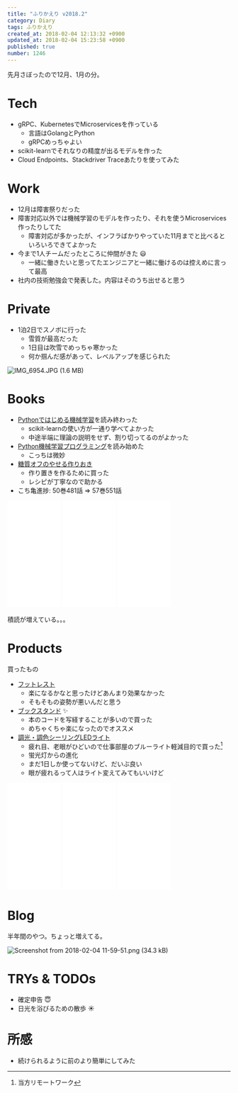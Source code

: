```yaml
---
title: "ふりかえり v2018.2"
category: Diary
tags: ふりかえり
created_at: 2018-02-04 12:13:32 +0900
updated_at: 2018-02-04 15:23:58 +0900
published: true
number: 1246
---
```


先月さぼったので12月、1月の分。

# Tech
* gRPC、KubernetesでMicroservicesを作っている
    * 言語はGolangとPython
    * gRPCめっちゃよい
* scikit-learnでそれなりの精度が出るモデルを作った
* Cloud Endpoints、Stackdriver Traceあたりを使ってみた

# Work
* 12月は障害祭りだった
* 障害対応以外では機械学習のモデルを作ったり、それを使うMicroservices作ったりしてた
    * 障害対応が多かったが、インフラばかりやっていた11月までと比べるといろいろできてよかった
* 今まで1人チームだったところに仲間がきた :smiley: 
    * 一緒に働きたいと思ってたエンジニアと一緒に働けるのは控えめに言って最高
* 社内の技術勉強会で発表した。内容はそのうち出せると思う

# Private
* 1泊2日でスノボに行った
    * 雪質が最高だった
    * 1日目は吹雪でめっちゃ寒かった
    * 何か掴んだ感があって、レベルアップを感じられた

![IMG_6954.JPG (1.6 MB)](https://img.esa.io/uploads/production/attachments/1679/2018/02/04/4429/8dfeea63-da79-4ef2-90a9-cb2cddc499a2.JPG)

# Books
* [Pythonではじめる機械学習](http://amzn.to/2nGd0g9)を読み終わった
    * scikit-learnの使い方が一通り学べてよかった
    * 中途半端に理論の説明をせず、割り切ってるのがよかった
* [Python機械学習プログラミング](http://amzn.to/2Eb8BMx)を読み始めた
    * こっちは微妙
* [糖質オフのやせる作りおき](http://amzn.to/2GMlqLs)
    * 作り置きを作るために買った
    * レシピが丁寧なので助かる
* こち亀進捗: 50巻481話 => 57巻551話

<iframe style="width:120px;height:240px;" marginwidth="0" marginheight="0" scrolling="no" frameborder="0" src="//rcm-fe.amazon-adsystem.com/e/cm?lt1=_blank&bc1=000000&IS2=1&bg1=FFFFFF&fc1=000000&lc1=0000FF&t=nownabe0c-22&o=9&p=8&l=as4&m=amazon&f=ifr&ref=as_ss_li_til&asins=4873117984&linkId=655528718c1de22f066dfcfd4643dd09"></iframe>
<iframe style="width:120px;height:240px;" marginwidth="0" marginheight="0" scrolling="no" frameborder="0" src="//rcm-fe.amazon-adsystem.com/e/cm?lt1=_blank&bc1=000000&IS2=1&bg1=FFFFFF&fc1=000000&lc1=0000FF&t=nownabe0c-22&o=9&p=8&l=as4&m=amazon&f=ifr&ref=as_ss_li_til&asins=4844380605&linkId=0f94d818d4b0c28c1b3ee0341ea0aac0"></iframe>
<iframe style="width:120px;height:240px;" marginwidth="0" marginheight="0" scrolling="no" frameborder="0" src="//rcm-fe.amazon-adsystem.com/e/cm?lt1=_blank&bc1=000000&IS2=1&bg1=FFFFFF&fc1=000000&lc1=0000FF&t=nownabe0c-22&o=9&p=8&l=as4&m=amazon&f=ifr&ref=as_ss_li_til&asins=4405093199&linkId=61d2383d893a185c12eb1b3bedf8591d"></iframe>

積読が増えている。。。

# Products
買ったもの

* [フットレスト](http://amzn.to/2GK0Rzj)
    * 楽になるかなと思ったけどあんまり効果なかった
    * そもそもの姿勢が悪いんだと思う
* [ブックスタンド](http://amzn.to/2nGK8Er) :sparkles:
    * 本のコードを写経することが多いので買った
    * めちゃくちゃ楽になったのでオススメ
* [調光・調色シーリングLEDライト](http://amzn.to/2GKGbrh)
    * 疲れ目、老眼がひどいので仕事部屋のブルーライト軽減目的で買った[^1]
    * 蛍光灯からの進化
    * まだ1日しか使ってないけど、だいぶ良い
    * 眼が疲れるって人はライト変えてみてもいいけど

[^1]: 当方リモートワーク

<iframe style="width:120px;height:240px;" marginwidth="0" marginheight="0" scrolling="no" frameborder="0" src="//rcm-fe.amazon-adsystem.com/e/cm?lt1=_blank&bc1=000000&IS2=1&bg1=FFFFFF&fc1=000000&lc1=0000FF&t=nownabe0c-22&o=9&p=8&l=as4&m=amazon&f=ifr&ref=as_ss_li_til&asins=B003LN9JC8&linkId=627e16f822894d0569d2b72dea4f448c"></iframe>
<iframe style="width:120px;height:240px;" marginwidth="0" marginheight="0" scrolling="no" frameborder="0" src="//rcm-fe.amazon-adsystem.com/e/cm?lt1=_blank&bc1=000000&IS2=1&bg1=FFFFFF&fc1=000000&lc1=0000FF&t=nownabe0c-22&o=9&p=8&l=as4&m=amazon&f=ifr&ref=as_ss_li_til&asins=B00LLQW7UI&linkId=00de9986c4744b7714dec682c50b507d"></iframe>
<iframe style="width:120px;height:240px;" marginwidth="0" marginheight="0" scrolling="no" frameborder="0" src="//rcm-fe.amazon-adsystem.com/e/cm?lt1=_blank&bc1=000000&IS2=1&bg1=FFFFFF&fc1=000000&lc1=0000FF&t=nownabe0c-22&o=9&p=8&l=as4&m=amazon&f=ifr&ref=as_ss_li_til&asins=B01I0XHJKM&linkId=64d75a1ea0224b54ddc834b8c312b9a5"></iframe>

# Blog
半年間のやつ。ちょっと増えてる。

![Screenshot from 2018-02-04 11-59-51.png (34.3 kB)](https://img.esa.io/uploads/production/attachments/1679/2018/02/04/4429/c522f3d3-860a-4420-b818-b8e5e1049db1.png)

# TRYs & TODOs
* 確定申告 :innocent: 
* 日光を浴びるための散歩 :sunny: 

# 所感
* 続けられるように前のより簡単にしてみた
